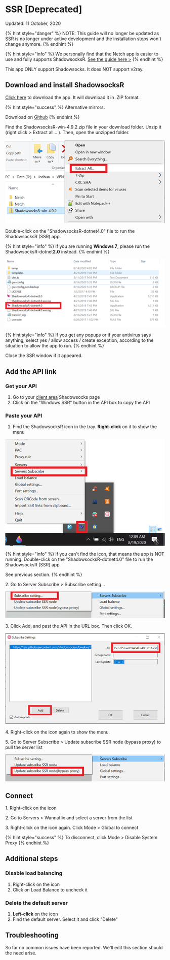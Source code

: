# SSR \[Deprecated]

Updated: 11 October, 2020

{% hint style="danger" %}
NOTE: This guide will no longer be updated as SSR is no longer under active development and the installation steps won't change anymore.
{% endhint %}

{% hint style="info" %}
We personally find that the Netch app is easier to use and fully supports ShadowsocksR. [See the guide here >](../v2ray-shadowsocks/netch-1.md)
{% endhint %}

This app ONLY support Shadowsocks. It does NOT support v2ray.

## Download and install ShadowsocksR

[Click here](https://wannaflix.net/dl.php?type=d\&id=25) to download the app. It will download it in .ZIP format.

{% hint style="success" %}
Alternative mirrors:

Download on [Github](https://github.com/shadowsocksrr/shadowsocksr-csharp/releases)&#x20;
{% endhint %}

Find the ShadowsocksR-win-4.9.2.zip file in your download folder. Unzip it (right click > Extract all... ). Then, open the unzipped folder.

![](../../.gitbook/assets/ssr-extract.png)

Double-click on the "ShadowsocksR-dotnet4.0" file to run the ShadowsocksR (SSR) app.

{% hint style="info" %}
If you are running **Windows 7**, please run the ShadowsocksR-dotnet**2.0** instead.
{% endhint %}

![](../../.gitbook/assets/ssr-open.png)

{% hint style="info" %}
If you get any popups or if your antivirus says anything, select yes / allow access / create exception, according to the situation to allow the app to run.
{% endhint %}

Close the SSR window if it appeared.

## Add the API link

### Get your API

1. Go to your [client area](https://wannaflix.com/clientarea.php) Shadowsocks page
2. Click on the "Windows SSR" button in the API box to copy the API

### Paste your API

1. Find the ShadowsocksR icon in the tray. **Right-click** on it to show the menu

![](../../.gitbook/assets/ssr-sub-1.png)

{% hint style="info" %}
If you can't find the icon, that means the app is NOT running. Double-click on the "ShadowsocksR-dotnet4.0" file to run the ShadowsocksR (SSR) app.

See previous section.
{% endhint %}

&#x20;   2\. Go to Server Subscribe > Subscribe setting...

![](../../.gitbook/assets/ssr-sub-2.png)

&#x20;   3\. Click Add, and past the API in the URL box. Then click OK.

![](../../.gitbook/assets/ssr-sub-add.png)

&#x20;   4\. Right-click on the icon again to show the menu.&#x20;

&#x20;   5\. Go to Server Subscribe > Update subscribe SSR node (bypass proxy) to pull the server list

![](../../.gitbook/assets/ssr-sub-3.png)

## Connect

&#x20;   1\. Right-click on the icon

&#x20;   2\. Go to Servers > Wannaflix and select a server from the list

&#x20;   3\. Right-click on the icon again. Click Mode > Global to connect

{% hint style="success" %}
To disconnect, click Mode > Disable System Proxy&#x20;
{% endhint %}

## Additional steps

### Disable load balancing

1. Right-click on the icon
2. Click on Load Balance to uncheck it

### Delete the default server

1. **Left-click** on the icon
2. Find the default server. Select it and click "Delete"

## Troubleshooting

So far no common issues have been reported. We'll edit this section should the need arise.
